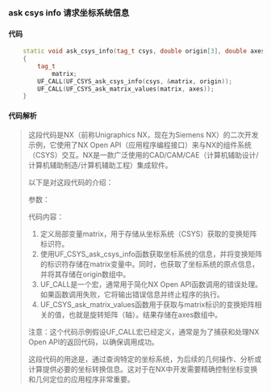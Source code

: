 ### ask csys info 请求坐标系统信息

#### 代码

```cpp
    static void ask_csys_info(tag_t csys, double origin[3], double axes[9])  
    {  
        tag_t  
            matrix;  
        UF_CALL(UF_CSYS_ask_csys_info(csys, &matrix, origin));  
        UF_CALL(UF_CSYS_ask_matrix_values(matrix, axes));  
    }

```

#### 代码解析

> 这段代码是NX（前称Unigraphics NX，现在为Siemens NX）的二次开发示例，它使用了NX Open API（应用程序编程接口）来与NX的组件系统（CSYS）交互。NX是一款广泛使用的CAD/CAM/CAE（计算机辅助设计/计算机辅助制造/计算机辅助工程）集成软件。
>
> 以下是对这段代码的介绍：
>
> 参数：
>
> 代码内容：
>
> 1. 定义局部变量matrix，用于存储从坐标系统（CSYS）获取的变换矩阵标识符。
> 2. 使用UF_CSYS_ask_csys_info函数获取坐标系统的信息，并将变换矩阵的标识符存储在matrix变量中。同时，也获取了坐标系统的原点信息，并将其存储在origin数组中。
> 3. UF_CALL是一个宏，通常用于简化NX Open API函数调用的错误处理。如果函数调用失败，它将输出错误信息并终止程序的执行。
> 4. UF_CSYS_ask_matrix_values函数用于获取与matrix标识的变换矩阵相关的值，也就是旋转矩阵（轴）。结果存储在axes数组中。
>
> 注意：这个代码示例假设UF_CALL宏已经定义，通常是为了捕获和处理NX Open API的返回代码，以确保调用成功。
>
> 这段代码的用途是，通过查询特定的坐标系统，为后续的几何操作、分析或计算提供必要的坐标转换信息。这对于在NX中开发需要精确控制坐标变换和几何定位的应用程序非常重要。
>
